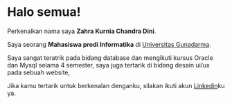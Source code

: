 # Halo semua! 

Perkenalkan nama saya **Zahra Kurnia Chandra Dini**.<br>

Saya seorang **Mahasiswa prodi Informatika** di [Universitas Gunadarma](https://gunadarma.ac.id/).<br>

Saya sangat teratrik pada bidang database dan mengikuti kursus Oracle dan Mysql selama 4 semester, saya juga tertarik di bidang desain ui/ux pada sebuah website, 

Jika kamu tertarik untuk berkenalan denganku, silakan ikuti akun [Linkedin](https://www.linkedin.com/in/zahra-kurnia26/)ku ya.
